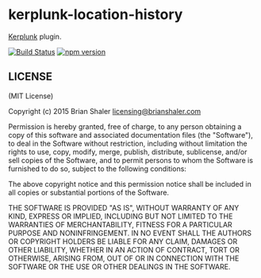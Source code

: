 # kerplunk-location-history

[Kerplunk](https://github.com/brianshaler/kerplunk) plugin. 

[![Build Status](https://travis-ci.org/brianshaler/kerplunk-location-history.svg)](https://travis-ci.org/brianshaler/kerplunk-location-history)
[![npm version](https://img.shields.io/npm/v/kerplunk-location-history.svg)](https://www.npmjs.com/package/kerplunk-location-history)

## LICENSE

(MIT License)

Copyright (c) 2015 Brian Shaler <licensing@brianshaler.com>

Permission is hereby granted, free of charge, to any person obtaining
a copy of this software and associated documentation files (the
"Software"), to deal in the Software without restriction, including
without limitation the rights to use, copy, modify, merge, publish,
distribute, sublicense, and/or sell copies of the Software, and to
permit persons to whom the Software is furnished to do so, subject to
the following conditions:

The above copyright notice and this permission notice shall be
included in all copies or substantial portions of the Software.

THE SOFTWARE IS PROVIDED "AS IS", WITHOUT WARRANTY OF ANY KIND,
EXPRESS OR IMPLIED, INCLUDING BUT NOT LIMITED TO THE WARRANTIES OF
MERCHANTABILITY, FITNESS FOR A PARTICULAR PURPOSE AND
NONINFRINGEMENT. IN NO EVENT SHALL THE AUTHORS OR COPYRIGHT HOLDERS BE
LIABLE FOR ANY CLAIM, DAMAGES OR OTHER LIABILITY, WHETHER IN AN ACTION
OF CONTRACT, TORT OR OTHERWISE, ARISING FROM, OUT OF OR IN CONNECTION
WITH THE SOFTWARE OR THE USE OR OTHER DEALINGS IN THE SOFTWARE.